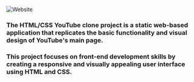 ![Website](https://github.com/Junior-sierpik/Youtube-layout/blob/main/screenshot-2.png?raw=true)

### The HTML/CSS YouTube clone project is a static web-based application that replicates the basic functionality and visual design of YouTube's main page.
### This project focuses on front-end development skills by creating a responsive and visually appealing user interface using HTML and CSS.
